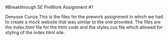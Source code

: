 #Breakthrough SE PreWork Assignment #1

Denysse Cunza
This is the files for the prework assignment in which we had to create a mock website that was similar to the one provided. 
The files are the index.html file for the html code and the styles.css file which allowed for styling of the index.html site. 
